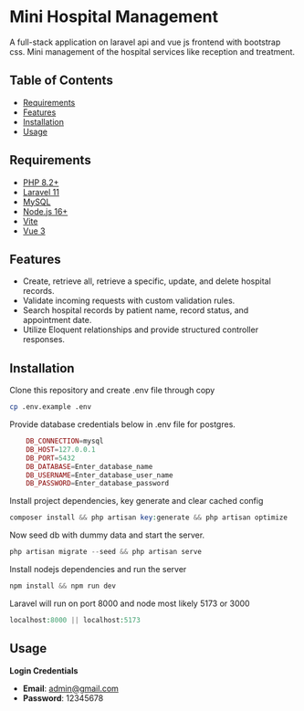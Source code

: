 Mini Hospital Management 
==========================

A full-stack application on laravel api and vue js frontend with bootstrap css. Mini management of the hospital services like reception and treatment.

Table of Contents
-----------------

* [Requirements](#requirements)
* [Features](#features)
* [Installation](#installation)
* [Usage](#usage)

Requirements
------------


* [PHP 8.2+][php]
* [Laravel 11][laravel]
* [MySQL][mysql]
* [Node.js 16+][node]
* [Vite][vite]
* [Vue 3][vue]


[php]: https://www.php.net/releases/
[laravel]: https://laravel.com/docs/11.x/installation
[mysql]: https://www.mysql.com/
[node]: https://nodejs.org
[vite]: https://vitejs.dev
[vue]: https://vuejs.org


Features
--------

- Create, retrieve all, retrieve a specific, update, and delete hospital records.
- Validate incoming requests with custom validation rules.
- Search hospital records by patient name, record status, and appointment date.
- Utilize Eloquent relationships and provide structured controller responses.


Installation
------------

Clone this repository and create .env file through copy

```bash
cp .env.example .env
```

Provide database credentials below in .env file for postgres.

```php
    DB_CONNECTION=mysql
    DB_HOST=127.0.0.1
    DB_PORT=5432
    DB_DATABASE=Enter_database_name
    DB_USERNAME=Enter_database_user_name
    DB_PASSWORD=Enter_database_password
```
  
Install project dependencies, key generate and clear cached config

```php
composer install && php artisan key:generate && php artisan optimize
```
Now seed db with dummy data and start the server.

```php
php artisan migrate --seed && php artisan serve 
```

Install nodejs dependencies and run the server

```javascript
npm install && npm run dev
```

Laravel will run on port 8000 and node most likely 5173 or 3000

```php
localhost:8000 || localhost:5173
```

Usage
------------

**Login Credentials**
   - **Email**: admin@gmail.com
   - **Password**: 12345678















